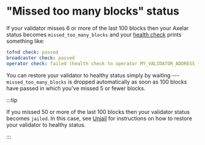 # "Missed too many blocks" status

If your validator misses 6 or more of the last 100 blocks then your Axelar status becomes `missed_too_many_blocks` and your [health check](../setup/health-check) prints something like:

```yaml
tofnd check: passed
broadcaster check: passed
operator check: failed (health check to operator MY_VALIDATOR_ADDRESS failed due to the following issues: {"missed_too_many_blocks":true})
```

You can restore your validator to healthy status simply by waiting --- `missed_too_many_blocks` is dropped automatically as soon as 100 blocks have passed in which you've missed 5 or fewer blocks.

:::tip

If you missed 50 or more of the last 100 blocks then your validator status becomes `jailed`.  In this case, see [Unjail](../troubleshoot/unjail) for instructions on how to restore your validator to healthy status.

:::